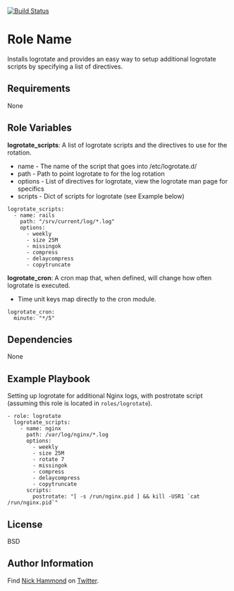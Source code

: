 [![Build Status](https://travis-ci.org/nickhammond/ansible-logrotate.svg?branch=master)](https://travis-ci.org/nickhammond/ansible-logrotate)

Role Name
========

Installs logrotate and provides an easy way to setup additional logrotate scripts by specifying a list of directives.

Requirements
------------

None

Role Variables
--------------

**logrotate_scripts**: A list of logrotate scripts and the directives to use for the rotation.

* name - The name of the script that goes into /etc/logrotate.d/
* path - Path to point logrotate to for the log rotation
* options - List of directives for logrotate, view the logrotate man page for specifics
* scripts - Dict of scripts for logrotate (see Example below)

```
logrotate_scripts:
  - name: rails
    path: "/srv/current/log/*.log"
    options:
      - weekly
      - size 25M
      - missingok
      - compress
      - delaycompress
      - copytruncate
```

**logrotate_cron**: A cron map that, when defined, will change how often logrotate is executed.

* Time unit keys map directly to the cron module.

```
logrotate_cron:
  minute: "*/5"
```

Dependencies
------------

None

Example Playbook
-------------------------

Setting up logrotate for additional Nginx logs, with postrotate script (assuming this role is located in `roles/logrotate`).

```
- role: logrotate
  logrotate_scripts:
    - name: nginx
      path: /var/log/nginx/*.log
      options:
        - weekly
        - size 25M
        - rotate 7
        - missingok
        - compress
        - delaycompress
        - copytruncate
      scripts:
        postrotate: "[ -s /run/nginx.pid ] && kill -USR1 `cat /run/nginx.pid`"
```

License
-------

BSD

Author Information
------------------

Find [Nick Hammond]( http://www.nickhammond.com ) on [Twitter](http://twitter.com/nickhammond).
